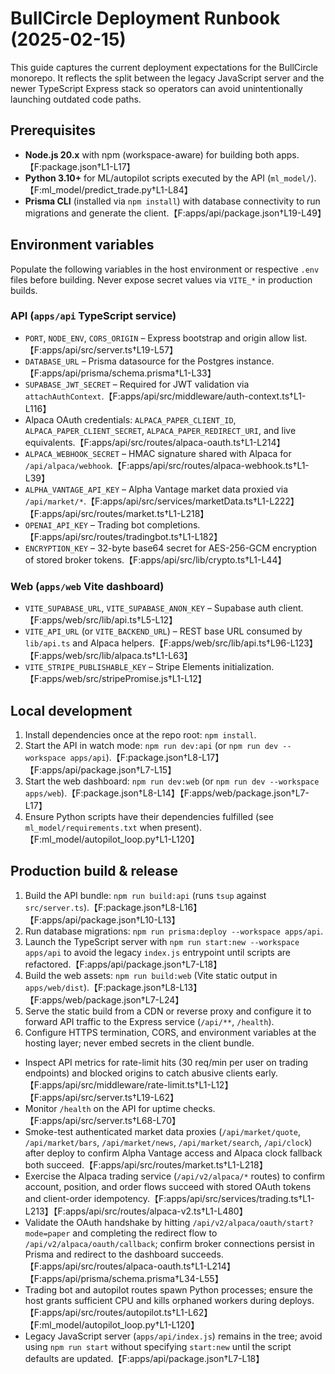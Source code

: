# BullCircle Deployment Runbook (2025-02-15)

This guide captures the current deployment expectations for the BullCircle monorepo. It reflects the split between the legacy JavaScript server and the newer TypeScript Express stack so operators can avoid unintentionally launching outdated code paths.

## Prerequisites
- **Node.js 20.x** with npm (workspace-aware) for building both apps.【F:package.json†L1-L17】
- **Python 3.10+** for ML/autopilot scripts executed by the API (`ml_model/`).【F:ml_model/predict_trade.py†L1-L84】
- **Prisma CLI** (installed via `npm install`) with database connectivity to run migrations and generate the client.【F:apps/api/package.json†L19-L49】

## Environment variables
Populate the following variables in the host environment or respective `.env` files before building. Never expose secret values via `VITE_*` in production builds.

### API (`apps/api` TypeScript service)
- `PORT`, `NODE_ENV`, `CORS_ORIGIN` – Express bootstrap and origin allow list.【F:apps/api/src/server.ts†L19-L57】
- `DATABASE_URL` – Prisma datasource for the Postgres instance.【F:apps/api/prisma/schema.prisma†L1-L33】
- `SUPABASE_JWT_SECRET` – Required for JWT validation via `attachAuthContext`.【F:apps/api/src/middleware/auth-context.ts†L1-L116】
- Alpaca OAuth credentials: `ALPACA_PAPER_CLIENT_ID`, `ALPACA_PAPER_CLIENT_SECRET`, `ALPACA_PAPER_REDIRECT_URI`, and live equivalents.【F:apps/api/src/routes/alpaca-oauth.ts†L1-L214】
- `ALPACA_WEBHOOK_SECRET` – HMAC signature shared with Alpaca for `/api/alpaca/webhook`.【F:apps/api/src/routes/alpaca-webhook.ts†L1-L39】
- `ALPHA_VANTAGE_API_KEY` – Alpha Vantage market data proxied via `/api/market/*`.【F:apps/api/src/services/marketData.ts†L1-L222】【F:apps/api/src/routes/market.ts†L1-L218】
- `OPENAI_API_KEY` – Trading bot completions.【F:apps/api/src/routes/tradingbot.ts†L1-L182】
- `ENCRYPTION_KEY` – 32-byte base64 secret for AES-256-GCM encryption of stored broker tokens.【F:apps/api/src/lib/crypto.ts†L1-L44】

### Web (`apps/web` Vite dashboard)
- `VITE_SUPABASE_URL`, `VITE_SUPABASE_ANON_KEY` – Supabase auth client.【F:apps/web/src/lib/api.ts†L5-L12】
- `VITE_API_URL` (or `VITE_BACKEND_URL`) – REST base URL consumed by `lib/api.ts` and Alpaca helpers.【F:apps/web/src/lib/api.ts†L96-L123】【F:apps/web/src/lib/alpaca.ts†L1-L63】
- `VITE_STRIPE_PUBLISHABLE_KEY` – Stripe Elements initialization.【F:apps/web/src/stripePromise.js†L1-L12】

## Local development
1. Install dependencies once at the repo root: `npm install`.
2. Start the API in watch mode: `npm run dev:api` (or `npm run dev --workspace apps/api`).【F:package.json†L8-L17】【F:apps/api/package.json†L7-L15】
3. Start the web dashboard: `npm run dev:web` (or `npm run dev --workspace apps/web`).【F:package.json†L8-L14】【F:apps/web/package.json†L7-L17】
4. Ensure Python scripts have their dependencies fulfilled (see `ml_model/requirements.txt` when present).【F:ml_model/autopilot_loop.py†L1-L120】

## Production build & release
1. Build the API bundle: `npm run build:api` (runs `tsup` against `src/server.ts`).【F:package.json†L8-L16】【F:apps/api/package.json†L10-L13】
2. Run database migrations: `npm run prisma:deploy --workspace apps/api`.
3. Launch the TypeScript server with `npm run start:new --workspace apps/api` to avoid the legacy `index.js` entrypoint until scripts are refactored.【F:apps/api/package.json†L7-L18】
4. Build the web assets: `npm run build:web` (Vite static output in `apps/web/dist`).【F:package.json†L8-L13】【F:apps/web/package.json†L7-L24】
5. Serve the static build from a CDN or reverse proxy and configure it to forward API traffic to the Express service (`/api/**`, `/health`).
6. Configure HTTPS termination, CORS, and environment variables at the hosting layer; never embed secrets in the client bundle.

- Inspect API metrics for rate-limit hits (30 req/min per user on trading endpoints) and blocked origins to catch abusive clients early.【F:apps/api/src/middleware/rate-limit.ts†L1-L12】【F:apps/api/src/server.ts†L19-L62】
- Monitor `/health` on the API for uptime checks.【F:apps/api/src/server.ts†L68-L70】
- Smoke-test authenticated market data proxies (`/api/market/quote`, `/api/market/bars`, `/api/market/news`, `/api/market/search`, `/api/clock`) after deploy to confirm Alpha Vantage access and Alpaca clock fallback both succeed.【F:apps/api/src/routes/market.ts†L1-L218】
- Exercise the Alpaca trading service (`/api/v2/alpaca/*` routes) to confirm account, position, and order flows succeed with stored OAuth tokens and client-order idempotency.【F:apps/api/src/services/trading.ts†L1-L213】【F:apps/api/src/routes/alpaca-v2.ts†L1-L480】
- Validate the OAuth handshake by hitting `/api/v2/alpaca/oauth/start?mode=paper` and completing the redirect flow to `/api/v2/alpaca/oauth/callback`; confirm broker connections persist in Prisma and redirect to the dashboard succeeds.【F:apps/api/src/routes/alpaca-oauth.ts†L1-L214】【F:apps/api/prisma/schema.prisma†L34-L55】
- Trading bot and autopilot routes spawn Python processes; ensure the host grants sufficient CPU and kills orphaned workers during deploys.【F:apps/api/src/routes/autopilot.ts†L1-L62】【F:ml_model/autopilot_loop.py†L1-L120】
- Legacy JavaScript server (`apps/api/index.js`) remains in the tree; avoid using `npm run start` without specifying `start:new` until the script defaults are updated.【F:apps/api/package.json†L7-L18】
